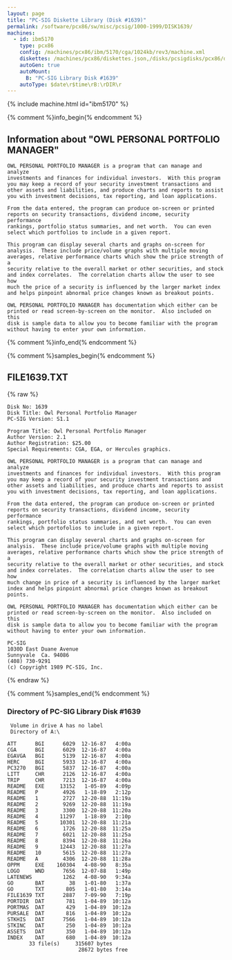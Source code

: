 ```yaml
---
layout: page
title: "PC-SIG Diskette Library (Disk #1639)"
permalink: /software/pcx86/sw/misc/pcsig/1000-1999/DISK1639/
machines:
  - id: ibm5170
    type: pcx86
    config: /machines/pcx86/ibm/5170/cga/1024kb/rev3/machine.xml
    diskettes: /machines/pcx86/diskettes.json,/disks/pcsigdisks/pcx86/diskettes.json
    autoGen: true
    autoMount:
      B: "PC-SIG Library Disk #1639"
    autoType: $date\r$time\rB:\rDIR\r
---
```


{% include machine.html id="ibm5170" %}

{% comment %}info_begin{% endcomment %}

## Information about "OWL PERSONAL PORTFOLIO MANAGER"

    OWL PERSONAL PORTFOLIO MANAGER is a program that can manage and analyze
    investments and finances for individual investors.  With this program
    you may keep a record of your security investment transactions and
    other assets and liabilities, and produce charts and reports to assist
    you with investment decisions, tax reporting, and loan applications.
    
    From the data entered, the program can produce on-screen or printed
    reports on security transactions, dividend income, security performance
    rankings, portfolio status summaries, and net worth.  You can even
    select which portfolios to include in a given report.
    
    This program can display several charts and graphs on-screen for
    analysis.  These include price/volume graphs with multiple moving
    averages, relative performance charts which show the price strength of a
    security relative to the overall market or other securities, and stock
    and index correlates.  The correlation charts allow the user to see how
    much the price of a security is influenced by the larger market index
    and helps pinpoint abnormal price changes known as breakout points.
    
    OWL PERSONAL PORTFOLIO MANAGER has documentation which either can be
    printed or read screen-by-screen on the monitor.  Also included on this
    disk is sample data to allow you to become familiar with the program
    without having to enter your own information.
{% comment %}info_end{% endcomment %}

{% comment %}samples_begin{% endcomment %}

## FILE1639.TXT

{% raw %}
```
Disk No: 1639                                                           
Disk Title: Owl Personal Portfolio Manager                              
PC-SIG Version: S1.1                                                    
                                                                        
Program Title: Owl Personal Portfolio Manager                           
Author Version: 2.1                                                     
Author Registration: $25.00                                             
Special Requirements: CGA, EGA, or Hercules graphics.                   
                                                                        
OWL PERSONAL PORTFOLIO MANAGER is a program that can manage and analyze 
investments and finances for individual investors.  With this program   
you may keep a record of your security investment transactions and      
other assets and liabilities, and produce charts and reports to assist  
you with investment decisions, tax reporting, and loan applications.    
                                                                        
From the data entered, the program can produce on-screen or printed     
reports on security transactions, dividend income, security performance 
rankings, portfolio status summaries, and net worth.  You can even      
select which portofolios to include in a given report.                  
                                                                        
This program can display several charts and graphs on-screen for        
analysis.  These include price/volume graphs with multiple moving       
averages, relative performance charts which show the price strength of a
security relative to the overall market or other securities, and stock  
and index correlates.  The correlation charts allow the user to see how 
much change in price of a security is influenced by the larger market   
index and helps pinpoint abnormal price changes known as breakout       
points.                                                                 
                                                                        
OWL PERSONAL PORTFOLIO MANAGER has documentation which either can be    
printed or read screen-by-screen on the monitor.  Also included on this 
disk is sample data to allow you to become familiar with the program    
without having to enter your own information.                           
                                                                        
PC-SIG                                                                  
1030D East Duane Avenue                                                 
Sunnyvale  Ca. 94086                                                    
(408) 730-9291                                                          
(c) Copyright 1989 PC-SIG, Inc.                                         
```
{% endraw %}

{% comment %}samples_end{% endcomment %}

### Directory of PC-SIG Library Disk #1639

     Volume in drive A has no label
     Directory of A:\

    ATT      BGI      6029  12-16-87   4:00a
    CGA      BGI      6029  12-16-87   4:00a
    EGAVGA   BGI      5139  12-16-87   4:00a
    HERC     BGI      5933  12-16-87   4:00a
    PC3270   BGI      5837  12-16-87   4:00a
    LITT     CHR      2126  12-16-87   4:00a
    TRIP     CHR      7213  12-16-87   4:00a
    README   EXE     13152   1-05-89   4:09p
    README   P        4926   1-18-89   2:12p
    README   1        2727  12-20-88  11:19a
    README   2        9269  12-20-88  11:19a
    README   3        3300  12-20-88  11:20a
    README   4       11297   1-18-89   2:10p
    README   5       10301  12-20-88  11:21a
    README   6        1726  12-20-88  11:25a
    README   7        6021  12-20-88  11:25a
    README   8        8394  12-20-88  11:26a
    README   9       12443  12-20-88  11:27a
    README   10       5615  12-20-88  11:27a
    README   A        4306  12-20-88  11:28a
    OPPM     EXE    160304   4-08-90   8:35a
    LOGO     WND      7656  12-07-88   1:49p
    LATENEWS          1262   4-08-90   9:34a
    GO       BAT        38   1-01-80   1:37a
    GO       TXT       805   1-01-80   3:14a
    FILE1639 TXT      2887   7-09-90   7:19p
    PORTDIR  DAT       781   1-04-89  10:12a
    PORTMAS  DAT       429   1-04-89  10:12a
    PURSALE  DAT       816   1-04-89  10:12a
    STKHIS   DAT      7566   1-04-89  10:12a
    STKINC   DAT       250   1-04-89  10:12a
    ASSETS   DAT       350   1-04-89  10:12a
    INDEX    DAT       680   1-04-89  10:12a
           33 file(s)     315607 bytes
                           28672 bytes free
